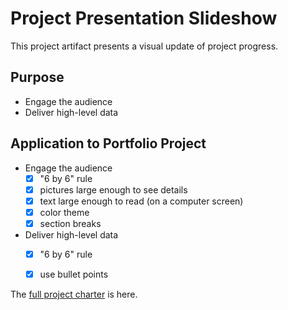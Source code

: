 # Project Presentation Slideshow
This project artifact presents a visual update of project progress.
## Purpose
* Engage the audience
* Deliver high-level data

## Application to Portfolio Project
* Engage the audience
  * [x] "6 by 6" rule
  * [x] pictures large enough to see details
  * [x] text large enough to read (on a computer screen)
  * [x] color theme
  * [x] section breaks
* Deliver high-level data
  * [x] "6 by 6" rule
  * [x] use bullet points
  

The [full project charter](https://github.com/kolibriBlitz/kolibriBlitz.github.io/tree/main/Documents/analyst-porfolio-project.pptx) is here.
